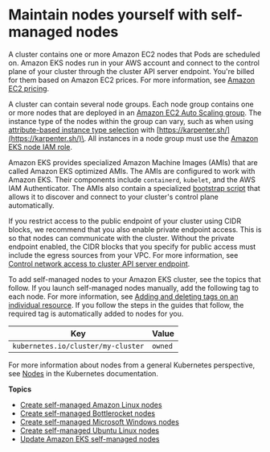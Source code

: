 # Maintain nodes yourself with self\-managed nodes<a name="worker"></a>

A cluster contains one or more Amazon EC2 nodes that Pods are scheduled on\. Amazon EKS nodes run in your AWS account and connect to the control plane of your cluster through the cluster API server endpoint\. You're billed for them based on Amazon EC2 prices\. For more information, see [Amazon EC2 pricing](https://aws.amazon.com/ec2/pricing/)\.

A cluster can contain several node groups\. Each node group contains one or more nodes that are deployed in an [Amazon EC2 Auto Scaling group](https://docs.aws.amazon.com/autoscaling/ec2/userguide/AutoScalingGroup.html)\. The instance type of the nodes within the group can vary, such as when using [attribute\-based instance type selection](https://docs.aws.amazon.com/AWSEC2/latest/UserGuide/ec2-fleet-attribute-based-instance-type-selection.html) with [https://karpenter.sh/](https://karpenter.sh/)\. All instances in a node group must use the [Amazon EKS node IAM role](create-node-role.md)\.

Amazon EKS provides specialized Amazon Machine Images \(AMIs\) that are called Amazon EKS optimized AMIs\. The AMIs are configured to work with Amazon EKS\. Their components include `containerd`, `kubelet`, and the AWS IAM Authenticator\. The AMIs also contain a specialized [bootstrap script](https://github.com/awslabs/amazon-eks-ami/blob/main/templates/al2/runtime/bootstrap.sh) that allows it to discover and connect to your cluster's control plane automatically\.

If you restrict access to the public endpoint of your cluster using CIDR blocks, we recommend that you also enable private endpoint access\. This is so that nodes can communicate with the cluster\. Without the private endpoint enabled, the CIDR blocks that you specify for public access must include the egress sources from your VPC\. For more information, see [Control network access to cluster API server endpoint](cluster-endpoint.md)\. 

To add self\-managed nodes to your Amazon EKS cluster, see the topics that follow\. If you launch self\-managed nodes manually, add the following tag to each node\. For more information, see [Adding and deleting tags on an individual resource](https://docs.aws.amazon.com/AWSEC2/latest/UserGuide/Using_Tags.html#adding-or-deleting-tags)\. If you follow the steps in the guides that follow, the required tag is automatically added to nodes for you\. 


| Key | Value | 
| --- | --- | 
|  `kubernetes.io/cluster/my-cluster`  |  `owned`  | 

For more information about nodes from a general Kubernetes perspective, see [Nodes](https://kubernetes.io/docs/concepts/architecture/nodes/) in the Kubernetes documentation\.

**Topics**
+ [Create self\-managed Amazon Linux nodes](launch-workers.md)
+ [Create self\-managed Bottlerocket nodes](launch-node-bottlerocket.md)
+ [Create self\-managed Microsoft Windows nodes](launch-windows-workers.md)
+ [Create self\-managed Ubuntu Linux nodes](launch-node-ubuntu.md)
+ [Update Amazon EKS self\-managed nodes](update-workers.md)